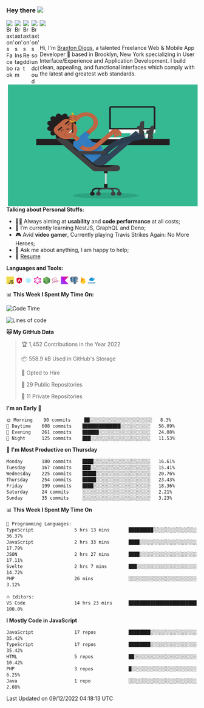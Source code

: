 ### Hey there <img src="https://media.giphy.com/media/hvRJCLFzcasrR4ia7z/giphy.gif" width="25">
<a href="https://www.facebook.com/BiggDiggz">
  <img align="left" alt="Braxton's Facebook" width="22px" src="https://cdn.jsdelivr.net/npm/simple-icons@v3/icons/facebook.svg" />
</a>
<a href="http://instagram.com/biggdiggz">
  <img align="left" alt="Braxton's Instagram" width="22px" src="https://cdn.jsdelivr.net/npm/simple-icons@v3/icons/instagram.svg" />
</a>
<a href="https://reddit.com/user/BiggDiggz/">
  <img align="left" alt="Braxton's Reddit" width="22px" src="https://cdn.jsdelivr.net/npm/simple-icons@v3/icons/reddit.svg" />
</a>
<a href="https://soundcloud.com/braxton-diggs">
  <img align="left" alt="Braxton's soundcloud" width="22px" src="https://cdn.jsdelivr.net/npm/simple-icons@v3/icons/soundcloud.svg" />
</a>

![](https://visitor-badge.glitch.me/badge?page_id=braxtondiggs.braxtondiggs)

<br />

Hi, I'm [Braxton Diggs](https://braxtondiggs.com/), a talented Freelance Web & Mobile App Developer 🚀 based in Brooklyn, New York specializing in User Interface/Experience and Application Development. I build clean, appealing, and functional interfaces which comply with the latest and greatest web standards.

  <img align="right" alt="GIF" src="https://github.com/braxtondiggs/braxtondiggs/blob/master/coder.gif?raw=true" width="500" height="320" />
  
**Talking about Personal Stuffs:**

- 🧑‍💻 Always aiming at **usability** and **code performance** at all costs;
- 🌱 I’m currently learning NestJS, GraphQL and Deno;
- 🎮 Avid **video gamer**, Currently playing Travis Strikes Again: No More Heroes;
- 💬 Ask me about anything, I am happy to help;
- 📝 [Resume](https://braxtondiggs.com/assets/resume/braxton-diggs.pdf)

**Languages and Tools:**  

<code><img height="20" src="https://raw.githubusercontent.com/github/explore/80688e429a7d4ef2fca1e82350fe8e3517d3494d/topics/javascript/javascript.png"></code>
<code><img height="20" src="https://raw.githubusercontent.com/github/explore/80688e429a7d4ef2fca1e82350fe8e3517d3494d/topics/angular/angular.png"></code>
<code><img height="20" src="https://raw.githubusercontent.com/github/explore/80688e429a7d4ef2fca1e82350fe8e3517d3494d/topics/react/react.png"></code>
<code><img height="20" src="https://raw.githubusercontent.com/github/explore/5c058a388828bb5fde0bcafd4bc867b5bb3f26f3/topics/graphql/graphql.png"></code>
<code><img height="20" src="https://raw.githubusercontent.com/github/explore/80688e429a7d4ef2fca1e82350fe8e3517d3494d/topics/nodejs/nodejs.png"></code>
<code><img height="20" src="https://raw.githubusercontent.com/github/explore/80688e429a7d4ef2fca1e82350fe8e3517d3494d/topics/sass/sass.png"></code>
<code><img height="20" src="https://raw.githubusercontent.com/github/explore/80688e429a7d4ef2fca1e82350fe8e3517d3494d/topics/kotlin/kotlin.png"></code>
<code><img height="20" src="https://raw.githubusercontent.com/github/explore/80688e429a7d4ef2fca1e82350fe8e3517d3494d/topics/postgresql/postgresql.png"></code>
<code><img height="20" src="https://raw.githubusercontent.com/github/explore/80688e429a7d4ef2fca1e82350fe8e3517d3494d/topics/firebase/firebase.png"></code>
<code><img height="20" src="https://raw.githubusercontent.com/github/explore/80688e429a7d4ef2fca1e82350fe8e3517d3494d/topics/docker/docker.png"></code>

📊 **This Week I Spent My Time On:**
<!--START_SECTION:waka-->
![Code Time](http://img.shields.io/badge/Code%20Time-5%2C040%20hrs%2033%20mins-blue)

![Lines of code](https://img.shields.io/badge/From%20Hello%20World%20I%27ve%20Written-1%20Million%20lines%20of%20code-blue)

**🐱 My GitHub Data** 

> 🏆 1,452 Contributions in the Year 2022
 > 
> 📦 558.9 kB Used in GitHub's Storage 
 > 
> 💼 Opted to Hire
 > 
> 📜 29 Public Repositories 
 > 
> 🔑 11 Private Repositories  
 > 
**I'm an Early 🐤** 

```text
🌞 Morning    90 commits     ██░░░░░░░░░░░░░░░░░░░░░░░   8.3% 
🌆 Daytime    608 commits    ██████████████░░░░░░░░░░░   56.09% 
🌃 Evening    261 commits    ██████░░░░░░░░░░░░░░░░░░░   24.08% 
🌙 Night      125 commits    ███░░░░░░░░░░░░░░░░░░░░░░   11.53%

```
📅 **I'm Most Productive on Thursday** 

```text
Monday       180 commits    ████░░░░░░░░░░░░░░░░░░░░░   16.61% 
Tuesday      167 commits    ███░░░░░░░░░░░░░░░░░░░░░░   15.41% 
Wednesday    225 commits    █████░░░░░░░░░░░░░░░░░░░░   20.76% 
Thursday     254 commits    █████░░░░░░░░░░░░░░░░░░░░   23.43% 
Friday       199 commits    ████░░░░░░░░░░░░░░░░░░░░░   18.36% 
Saturday     24 commits     ░░░░░░░░░░░░░░░░░░░░░░░░░   2.21% 
Sunday       35 commits     ░░░░░░░░░░░░░░░░░░░░░░░░░   3.23%

```


📊 **This Week I Spent My Time On** 

```text
💬 Programming Languages: 
TypeScript               5 hrs 13 mins       █████████░░░░░░░░░░░░░░░░   36.37% 
JavaScript               2 hrs 33 mins       ████░░░░░░░░░░░░░░░░░░░░░   17.79% 
JSON                     2 hrs 27 mins       ████░░░░░░░░░░░░░░░░░░░░░   17.11% 
Svelte                   2 hrs 7 mins        ███░░░░░░░░░░░░░░░░░░░░░░   14.72% 
PHP                      26 mins             ░░░░░░░░░░░░░░░░░░░░░░░░░   3.12%

🔥 Editors: 
VS Code                  14 hrs 23 mins      █████████████████████████   100.0%

```

**I Mostly Code in JavaScript** 

```text
JavaScript               17 repos            ████████░░░░░░░░░░░░░░░░░   35.42% 
TypeScript               17 repos            ████████░░░░░░░░░░░░░░░░░   35.42% 
HTML                     5 repos             ██░░░░░░░░░░░░░░░░░░░░░░░   10.42% 
PHP                      3 repos             █░░░░░░░░░░░░░░░░░░░░░░░░   6.25% 
Java                     1 repo              ░░░░░░░░░░░░░░░░░░░░░░░░░   2.08%

```



 Last Updated on 09/12/2022 04:18:13 UTC
<!--END_SECTION:waka-->

